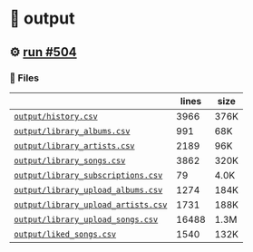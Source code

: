 # 📝  output 

## ⚙️ [run #504](https://github.com/jwenerd/ytm-dl/actions/runs/8076106408)

### 📁 Files

|                                                                         |lines|size|
|-------------------------------------------------------------------------|-----|----|
|[`output/history.csv` ](output/history.csv)                              |3966 |376K|
|[`output/library_albums.csv` ](output/library_albums.csv)                |991  |68K |
|[`output/library_artists.csv` ](output/library_artists.csv)              |2189 |96K |
|[`output/library_songs.csv` ](output/library_songs.csv)                  |3862 |320K|
|[`output/library_subscriptions.csv` ](output/library_subscriptions.csv)  |79   |4.0K|
|[`output/library_upload_albums.csv` ](output/library_upload_albums.csv)  |1274 |184K|
|[`output/library_upload_artists.csv` ](output/library_upload_artists.csv)|1731 |188K|
|[`output/library_upload_songs.csv` ](output/library_upload_songs.csv)    |16488|1.3M|
|[`output/liked_songs.csv` ](output/liked_songs.csv)                      |1540 |132K|